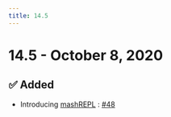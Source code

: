 ```yaml
---
title: 14.5
---
```

# 14.5 - October 8, 2020
## :white_check_mark: Added
* Introducing [mashREPL](/documentation/mashREPL) : [#48](https://github.com/isontheline/pro.webssh.net/issues/48)